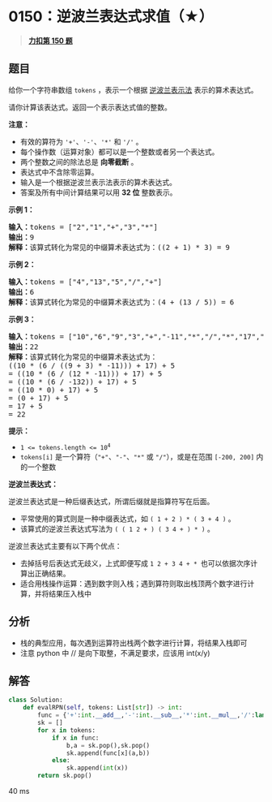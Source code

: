 # 0150：逆波兰表达式求值（★）


> <u>**[力扣第 150 题](https://leetcode.cn/problems/evaluate-reverse-polish-notation/)**</u>

## 题目

<p>给你一个字符串数组 <code>tokens</code> ，表示一个根据 <a href="https://baike.baidu.com/item/%E9%80%86%E6%B3%A2%E5%85%B0%E5%BC%8F/128437" target="_blank">逆波兰表示法</a> 表示的算术表达式。</p>

<p>请你计算该表达式。返回一个表示表达式值的整数。</p>

<p><strong>注意：</strong></p>

<ul>
<li>有效的算符为 <code>'+'</code>、<code>'-'</code>、<code>'*'</code> 和 <code>'/'</code> 。</li>
<li>每个操作数（运算对象）都可以是一个整数或者另一个表达式。</li>
<li>两个整数之间的除法总是 <strong>向零截断</strong> 。</li>
<li>表达式中不含除零运算。</li>
<li>输入是一个根据逆波兰表示法表示的算术表达式。</li>
<li>答案及所有中间计算结果可以用 <strong>32 位</strong> 整数表示。</li>
</ul>



<p><strong>示例 1：</strong></p>

<pre>
<strong>输入：</strong>tokens = ["2","1","+","3","*"]
<strong>输出：</strong>9
<strong>解释：</strong>该算式转化为常见的中缀算术表达式为：((2 + 1) * 3) = 9
</pre>

<p><strong>示例 2：</strong></p>

<pre>
<strong>输入：</strong>tokens = ["4","13","5","/","+"]
<strong>输出：</strong>6
<strong>解释：</strong>该算式转化为常见的中缀算术表达式为：(4 + (13 / 5)) = 6
</pre>

<p><strong>示例 3：</strong></p>

<pre>
<strong>输入：</strong>tokens = ["10","6","9","3","+","-11","*","/","*","17","+","5","+"]
<strong>输出：</strong>22
<strong>解释：</strong>该算式转化为常见的中缀算术表达式为：
((10 * (6 / ((9 + 3) * -11))) + 17) + 5
= ((10 * (6 / (12 * -11))) + 17) + 5
= ((10 * (6 / -132)) + 17) + 5
= ((10 * 0) + 17) + 5
= (0 + 17) + 5
= 17 + 5
= 22</pre>



<p><strong>提示：</strong></p>

<ul>
<li><code>1 &lt;= tokens.length &lt;= 10<sup>4</sup></code></li>
<li><code>tokens[i]</code> 是一个算符（<code>"+"</code>、<code>"-"</code>、<code>"*"</code> 或 <code>"/"</code>），或是在范围 <code>[-200, 200]</code> 内的一个整数</li>
</ul>



<p><strong>逆波兰表达式：</strong></p>

<p>逆波兰表达式是一种后缀表达式，所谓后缀就是指算符写在后面。</p>

<ul>
<li>平常使用的算式则是一种中缀表达式，如 <code>( 1 + 2 ) * ( 3 + 4 )</code> 。</li>
<li>该算式的逆波兰表达式写法为 <code>( ( 1 2 + ) ( 3 4 + ) * )</code> 。</li>
</ul>

<p>逆波兰表达式主要有以下两个优点：</p>

<ul>
<li>去掉括号后表达式无歧义，上式即便写成 <code>1 2 + 3 4 + * </code>也可以依据次序计算出正确结果。</li>
<li>适合用栈操作运算：遇到数字则入栈；遇到算符则取出栈顶两个数字进行计算，并将结果压入栈中</li>
</ul>


## 分析

- 栈的典型应用，每次遇到运算符出栈两个数字进行计算，将结果入栈即可
- 注意 python 中 // 是向下取整，不满足要求，应该用 int(x/y) 

## 解答

```python
class Solution:
    def evalRPN(self, tokens: List[str]) -> int:
        func = {'+':int.__add__,'-':int.__sub__,'*':int.__mul__,'/':lambda x,y:int(x/y)}
        sk = []
        for x in tokens:
            if x in func:
                b,a = sk.pop(),sk.pop()
                sk.append(func[x](a,b))
            else:
                sk.append(int(x))
        return sk.pop()
```
40 ms

